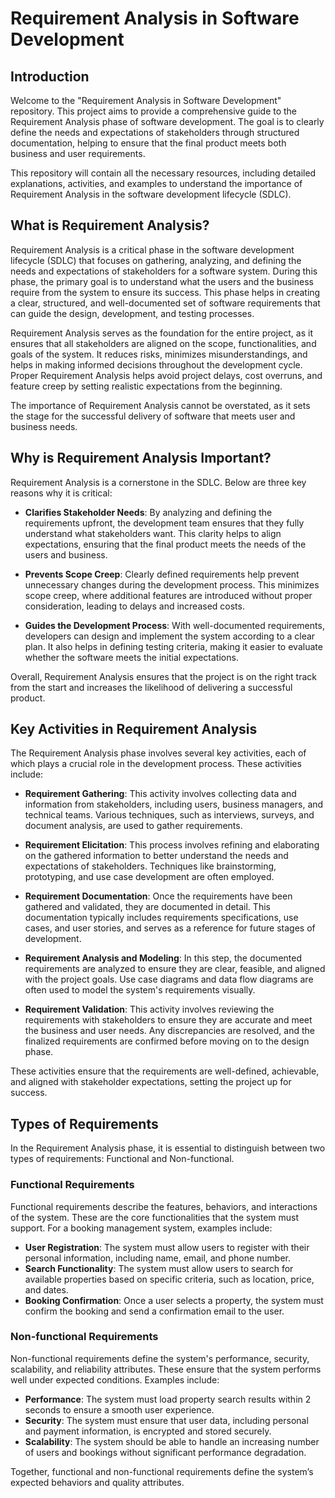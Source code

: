 # Requirement Analysis in Software Development

## Introduction

Welcome to the "Requirement Analysis in Software Development" repository. This project aims to provide a comprehensive guide to the Requirement Analysis phase of software development. The goal is to clearly define the needs and expectations of stakeholders through structured documentation, helping to ensure that the final product meets both business and user requirements.

This repository will contain all the necessary resources, including detailed explanations, activities, and examples to understand the importance of Requirement Analysis in the software development lifecycle (SDLC).


## What is Requirement Analysis?

Requirement Analysis is a critical phase in the software development lifecycle (SDLC) that focuses on gathering, analyzing, and defining the needs and expectations of stakeholders for a software system. During this phase, the primary goal is to understand what the users and the business require from the system to ensure its success. This phase helps in creating a clear, structured, and well-documented set of software requirements that can guide the design, development, and testing processes.

Requirement Analysis serves as the foundation for the entire project, as it ensures that all stakeholders are aligned on the scope, functionalities, and goals of the system. It reduces risks, minimizes misunderstandings, and helps in making informed decisions throughout the development cycle. Proper Requirement Analysis helps avoid project delays, cost overruns, and feature creep by setting realistic expectations from the beginning.

The importance of Requirement Analysis cannot be overstated, as it sets the stage for the successful delivery of software that meets user and business needs.


## Why is Requirement Analysis Important?

Requirement Analysis is a cornerstone in the SDLC. Below are three key reasons why it is critical:

- **Clarifies Stakeholder Needs**: By analyzing and defining the requirements upfront, the development team ensures that they fully understand what stakeholders want. This clarity helps to align expectations, ensuring that the final product meets the needs of the users and business.
  
- **Prevents Scope Creep**: Clearly defined requirements help prevent unnecessary changes during the development process. This minimizes scope creep, where additional features are introduced without proper consideration, leading to delays and increased costs.

- **Guides the Development Process**: With well-documented requirements, developers can design and implement the system according to a clear plan. It also helps in defining testing criteria, making it easier to evaluate whether the software meets the initial expectations.

Overall, Requirement Analysis ensures that the project is on the right track from the start and increases the likelihood of delivering a successful product.


## Key Activities in Requirement Analysis

The Requirement Analysis phase involves several key activities, each of which plays a crucial role in the development process. These activities include:

- **Requirement Gathering**: This activity involves collecting data and information from stakeholders, including users, business managers, and technical teams. Various techniques, such as interviews, surveys, and document analysis, are used to gather requirements.

- **Requirement Elicitation**: This process involves refining and elaborating on the gathered information to better understand the needs and expectations of stakeholders. Techniques like brainstorming, prototyping, and use case development are often employed.

- **Requirement Documentation**: Once the requirements have been gathered and validated, they are documented in detail. This documentation typically includes requirements specifications, use cases, and user stories, and serves as a reference for future stages of development.

- **Requirement Analysis and Modeling**: In this step, the documented requirements are analyzed to ensure they are clear, feasible, and aligned with the project goals. Use case diagrams and data flow diagrams are often used to model the system's requirements visually.

- **Requirement Validation**: This activity involves reviewing the requirements with stakeholders to ensure they are accurate and meet the business and user needs. Any discrepancies are resolved, and the finalized requirements are confirmed before moving on to the design phase.

These activities ensure that the requirements are well-defined, achievable, and aligned with stakeholder expectations, setting the project up for success.


## Types of Requirements

In the Requirement Analysis phase, it is essential to distinguish between two types of requirements: Functional and Non-functional.

### Functional Requirements

Functional requirements describe the features, behaviors, and interactions of the system. These are the core functionalities that the system must support. For a booking management system, examples include:

- **User Registration**: The system must allow users to register with their personal information, including name, email, and phone number.
- **Search Functionality**: The system must allow users to search for available properties based on specific criteria, such as location, price, and dates.
- **Booking Confirmation**: Once a user selects a property, the system must confirm the booking and send a confirmation email to the user.

### Non-functional Requirements

Non-functional requirements define the system's performance, security, scalability, and reliability attributes. These ensure that the system performs well under expected conditions. Examples include:

- **Performance**: The system must load property search results within 2 seconds to ensure a smooth user experience.
- **Security**: The system must ensure that user data, including personal and payment information, is encrypted and stored securely.
- **Scalability**: The system should be able to handle an increasing number of users and bookings without significant performance degradation.

Together, functional and non-functional requirements define the system’s expected behaviors and quality attributes.
